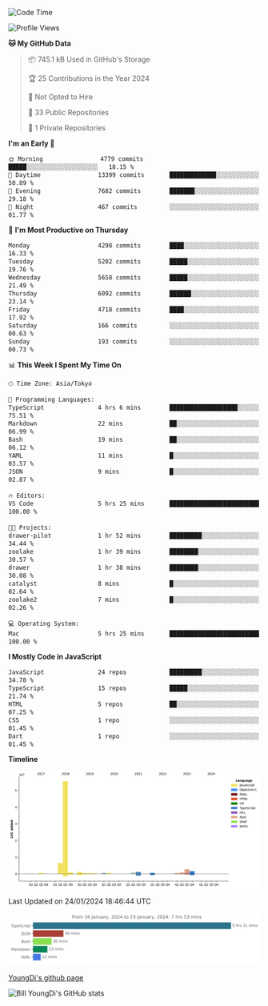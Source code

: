 <!--START_SECTION:waka-->
![Code Time](http://img.shields.io/badge/Code%20Time-335%20hrs%2059%20mins-blue)

![Profile Views](http://img.shields.io/badge/Profile%20Views-0-blue)

**🐱 My GitHub Data** 

> 📦 745.1 kB Used in GitHub's Storage 
 > 
> 🏆 25 Contributions in the Year 2024
 > 
> 🚫 Not Opted to Hire
 > 
> 📜 33 Public Repositories 
 > 
> 🔑 1 Private Repositories 
 > 
**I'm an Early 🐤** 

```text
🌞 Morning                4779 commits        █████░░░░░░░░░░░░░░░░░░░░   18.15 % 
🌆 Daytime                13399 commits       █████████████░░░░░░░░░░░░   50.89 % 
🌃 Evening                7682 commits        ███████░░░░░░░░░░░░░░░░░░   29.18 % 
🌙 Night                  467 commits         ░░░░░░░░░░░░░░░░░░░░░░░░░   01.77 % 
```
📅 **I'm Most Productive on Thursday** 

```text
Monday                   4298 commits        ████░░░░░░░░░░░░░░░░░░░░░   16.33 % 
Tuesday                  5202 commits        █████░░░░░░░░░░░░░░░░░░░░   19.76 % 
Wednesday                5658 commits        █████░░░░░░░░░░░░░░░░░░░░   21.49 % 
Thursday                 6092 commits        ██████░░░░░░░░░░░░░░░░░░░   23.14 % 
Friday                   4718 commits        ████░░░░░░░░░░░░░░░░░░░░░   17.92 % 
Saturday                 166 commits         ░░░░░░░░░░░░░░░░░░░░░░░░░   00.63 % 
Sunday                   193 commits         ░░░░░░░░░░░░░░░░░░░░░░░░░   00.73 % 
```


📊 **This Week I Spent My Time On** 

```text
🕑︎ Time Zone: Asia/Tokyo

💬 Programming Languages: 
TypeScript               4 hrs 6 mins        ███████████████████░░░░░░   75.51 % 
Markdown                 22 mins             ██░░░░░░░░░░░░░░░░░░░░░░░   06.99 % 
Bash                     19 mins             ██░░░░░░░░░░░░░░░░░░░░░░░   06.12 % 
YAML                     11 mins             █░░░░░░░░░░░░░░░░░░░░░░░░   03.57 % 
JSON                     9 mins              █░░░░░░░░░░░░░░░░░░░░░░░░   02.87 % 

🔥 Editors: 
VS Code                  5 hrs 25 mins       █████████████████████████   100.00 % 

🐱‍💻 Projects: 
drawer-pilot             1 hr 52 mins        █████████░░░░░░░░░░░░░░░░   34.44 % 
zoolake                  1 hr 39 mins        ████████░░░░░░░░░░░░░░░░░   30.57 % 
drawer                   1 hr 38 mins        ████████░░░░░░░░░░░░░░░░░   30.08 % 
catalyst                 8 mins              █░░░░░░░░░░░░░░░░░░░░░░░░   02.64 % 
zoolake2                 7 mins              █░░░░░░░░░░░░░░░░░░░░░░░░   02.26 % 

💻 Operating System: 
Mac                      5 hrs 25 mins       █████████████████████████   100.00 % 
```

**I Mostly Code in JavaScript** 

```text
JavaScript               24 repos            █████████░░░░░░░░░░░░░░░░   34.78 % 
TypeScript               15 repos            █████░░░░░░░░░░░░░░░░░░░░   21.74 % 
HTML                     5 repos             ██░░░░░░░░░░░░░░░░░░░░░░░   07.25 % 
CSS                      1 repo              ░░░░░░░░░░░░░░░░░░░░░░░░░   01.45 % 
Dart                     1 repo              ░░░░░░░░░░░░░░░░░░░░░░░░░   01.45 % 
```



**Timeline**

![Lines of Code chart](https://raw.githubusercontent.com/Youngdi/Youngdi/master/assets/bar_graph.png)


 Last Updated on 24/01/2024 18:46:44 UTC
<!--END_SECTION:waka-->

![wakatime](./images/stat.svg)

[YoungDi's github page](https://youngdi.github.io)

![Bill YoungDi's GitHub stats](https://github-readme-stats.vercel.app/api?username=youngdi&count_private=true&show_icons=true)
